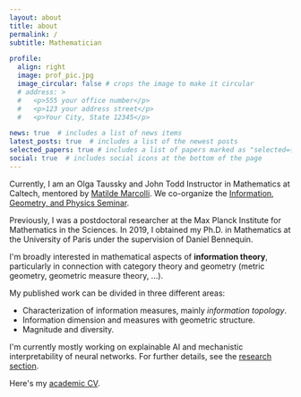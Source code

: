 ```yaml
---
layout: about
title: about
permalink: /
subtitle: Mathematician

profile:
  align: right
  image: prof_pic.jpg
  image_circular: false # crops the image to make it circular
  # address: >
  #   <p>555 your office number</p>
  #   <p>123 your address street</p>
  #   <p>Your City, State 12345</p>

news: true  # includes a list of news items
latest_posts: true  # includes a list of the newest posts
selected_papers: true # includes a list of papers marked as "selected={true}"
social: true  # includes social icons at the bottom of the page
---
```


Currently, I am an Olga Taussky and John Todd Instructor in Mathematics at Caltech, mentored by <a href="https://www.its.caltech.edu/~matilde/">Matilde Marcolli</a>. We co-organize the <a href="https://www.its.caltech.edu/~vigneaux/igps/">Information, Geometry, and Physics Seminar</a>.

Previously, I was a postdoctoral researcher at the Max Planck Institute for Mathematics in the Sciences. In 2019, I obtained my Ph.D. in Mathematics at the University of Paris under the supervision of Daniel Bennequin.

I'm broadly interested in mathematical aspects of **information theory**, particularly in connection with category theory and  geometry (metric geometry, geometric measure theory, ...). 

My published work can be divided in three different areas:
* Characterization of information measures, mainly *information topology*. 
* Information dimension and measures with geometric structure.
* Magnitude and diversity.
 
I'm currently mostly working on explainable AI and mechanistic interpretability of neural networks.
For further details, see the [research section]({{site.baseurl}}/research/). 



Here's my [academic CV]({site.baseurl}}/assets/pdf/Academic-CV-Aug2024.pdf). 






